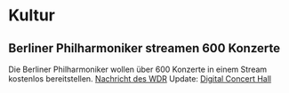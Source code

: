 # Kultur

## Berliner Philharmoniker streamen 600 Konzerte
Die Berliner Philharmoniker wollen über 600 Konzerte in einem Stream kostenlos bereitstellen. [Nachricht des WDR](https://www1.wdr.de/kultur/kulturnachrichten/berliner-philharmoniker-coronavirus-100.html)
Update: [Digital Concert Hall](https://www.digitalconcerthall.com/concert/52528/?a=twitter&c=true)
